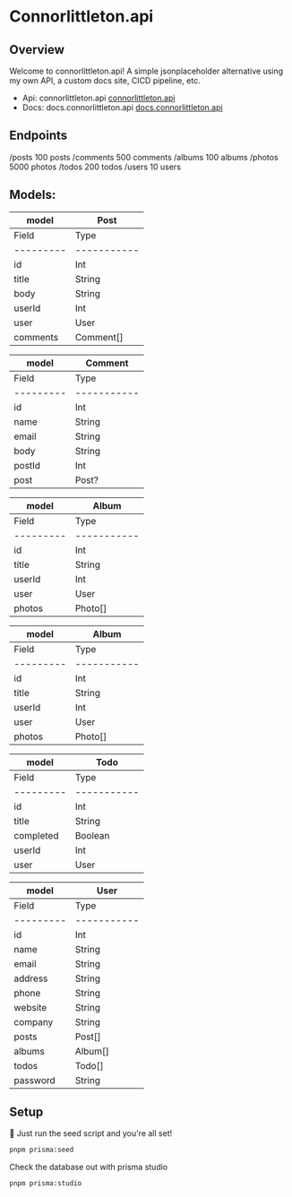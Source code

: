 # Connorlittleton.api

## Overview
Welcome to connorlittleton.api! A simple jsonplaceholder alternative using my own API, a custom docs site, CICD pipeline, etc.

- Api: connorlittleton.api [connorlittleton.api](https://docs.connorlittleton.api/)
- Docs: docs.connorlittleton.api [docs.connorlittleton.api](https://connorlittleton.api/)

## Endpoints
/posts	100 posts
/comments	500 comments
/albums	100 albums
/photos	5000 photos
/todos	200 todos
/users	10 users

## Models:

| model   | Post      |
|---------|-----------|
| Field   | Type      |
|---------|-----------|
| id      | Int       |
| title   | String    |
| body    | String    |
| userId  | Int       |
| user    | User      |
| comments| Comment[] |

| model   | Comment   |
|---------|-----------|
| Field   | Type      |
|---------|-----------|
| id      | Int       |
| name    | String    |
| email   | String    |
| body    | String    |
| postId  | Int       |
| post    | Post?     |

| model   | Album     |
|---------|-----------|
| Field   | Type      |
|---------|-----------|
| id      | Int       |
| title   | String    |
| userId  | Int       |
| user    | User      |
| photos  | Photo[]   |


| model   | Album     |
|---------|-----------|
| Field   | Type      |
|---------|-----------|
| id      | Int       |
| title   | String    |
| userId  | Int       |
| user    | User      |
| photos  | Photo[]   |

| model   | Todo      |
|---------|-----------|
| Field   | Type      |
|---------|-----------|
| id      | Int       |
| title   | String    |
| completed | Boolean |
| userId  | Int       |
| user    | User      |

| model   | User      |
|---------|-----------|
| Field   | Type      |
|---------|-----------|
| id      | Int       |
| name    | String    |
| email   | String    |
| address | String    |
| phone   | String    |
| website | String    |
| company | String    |
| posts   | Post[]    |
| albums  | Album[]   |
| todos   | Todo[]    |
| password | String   |



## Setup

🌱 Just run the seed script and you're all set!
```sh
pnpm prisma:seed
```

Check the database out with prisma studio
```sh
pnpm prisma:studio
```
